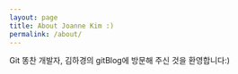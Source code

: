 ```yaml
---
layout: page
title: About Joanne Kim :)
permalink: /about/
---
```


Git 똥찬 개발자, 김하경의 gitBlog에 방문해 주신 것을 환영합니다:)
